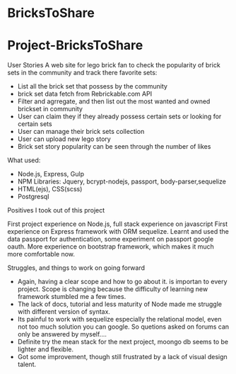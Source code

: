 # BricksToShare
Project-BricksToShare
===============================


User Stories
A web site for lego brick fan to check the popularity of brick sets in the community and track there favorite sets:
- List all the brick set that possess by the community
- brick set data fetch from Rebrickable.com API
- Filter and agrregate, and then list out the most wanted and owned brickset in community 
- User can claim they if they already possess certain sets or looking for certain sets 
- User can manage their brick sets collection
- User can upload new lego story
- Brick set story popularity can be seen through the number of likes

What used:
- Node.js, Express, Gulp
- NPM Libraries: Jquery, bcrypt-nodejs, passport, body-parser,sequelize  
- HTML(ejs), CSS(scss)
- Postgresql

Positives I took out of this project

First project experience on Node.js, full stack experience on javascript
First experience on Express framework with ORM sequelize.
Learnt and used the data passport for authentication, some experiment on passport google oauth. 
More experience on bootstrap framework, which makes it much more comfortable now.


Struggles, and things to work on going forward

* Again, having a clear scope and how to go about it. is importan to every project. Scope is changing because the difficulty of learning new framework stumbled me a few times.
* The lack of docs, tutorial and less maturity of Node made me struggle with different version of syntax.
* Its painful to work with sequelize especially the relational model, even not too much solution you can google. So quetions asked on forums can only be answered by myself....
* Definite try the mean stack for the next project, moongo db seems to be lighter and flexible.
* Got some improvement, though still frustrated by a lack of visual design talent.


